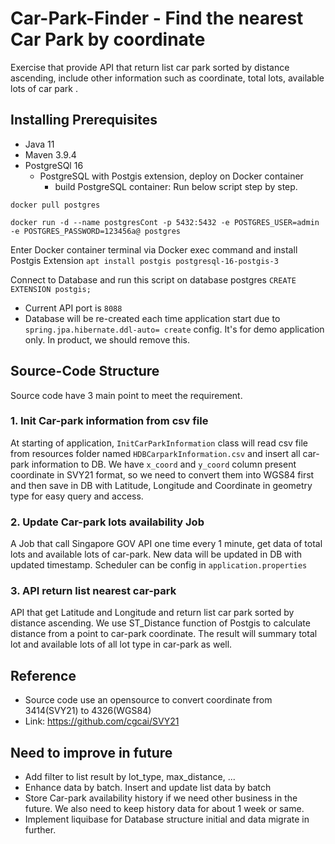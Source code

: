 # Car-Park-Finder -  Find the nearest Car Park by coordinate
Exercise that provide API that return list car park sorted by distance ascending, include other information such as coordinate, total lots, available lots of car park .

## Installing Prerequisites
- Java 11
- Maven 3.9.4
- PostgreSQl 16
  - PostgreSQL with Postgis extension, deploy on Docker container
      + build PostgreSQL container: Run below script step by step.
            
```docker pull postgres```
        
```docker run -d --name postgresCont -p 5432:5432 -e POSTGRES_USER=admin -e POSTGRES_PASSWORD=123456a@ postgres```

Enter Docker container terminal via Docker exec command and install Postgis Extension
```apt install postgis postgresql-16-postgis-3```

Connect to Database and run this script on database postgres
```CREATE EXTENSION postgis;```
    
- Current API port is ```8088```
- Database will be re-created each time application start due to ```spring.jpa.hibernate.ddl-auto= create``` config. It's for demo application only. In product, we should remove this.

## Source-Code Structure

Source code have 3 main point to meet the requirement.

### 1. Init Car-park information from csv file
At starting of application, ```InitCarParkInformation``` class will read csv file from resources folder named ```HDBCarparkInformation.csv``` and insert all car-park information to DB. We have ```x_coord``` and ```y_coord``` column present coordinate in SVY21 format, so we need to convert them into WGS84 first and then save in DB with Latitude, Longitude and Coordinate in geometry type for easy query and access.

### 2. Update Car-park lots availability Job
A Job that call Singapore GOV API one time every 1 minute, get data of total lots and available lots of car-park. New data will be updated in DB with updated timestamp. Scheduler can be config in ```application.properties```

### 3. API return list nearest car-park
API that get Latitude and Longitude and return list car park sorted by distance ascending. We use ST_Distance function of Postgis to calculate distance from a point to car-park coordinate. The result will summary total lot and available lots of all lot type in car-park as well.

## Reference

- Source code use an opensource to convert coordinate from 3414(SVY21) to 4326(WGS84)
- Link: https://github.com/cgcai/SVY21

## Need to improve in future
- Add filter to list result by lot_type, max_distance, ...
- Enhance data by batch. Insert and update list data by batch
- Store Car-park availability history if we need other business in the future. We also need to keep history data for about 1 week or same.
- Implement liquibase for Database structure initial and data migrate in further.
